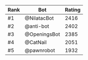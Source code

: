 Rank|Bot|Rating
---|---|---
#1|@NilatacBot|2416
#2|@anti-bot|2402
#3|@OpeningsBot|2385
#4|@CatNail|2051
#5|@pawnrobot|1932
